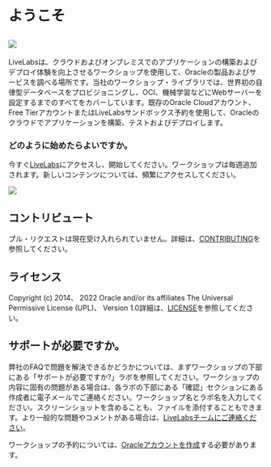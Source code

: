 # ようこそ

## [![](https://oracle-livelabs.github.io/common/images/livelabs-banner-formarketplace.png)](https://developer.oracle.com/livelabs)

LiveLabsは、クラウドおよびオンプレミスでのアプリケーションの構築およびデプロイ体験を向上させるワークショップを使用して、Oracleの製品およびサービスを調べる場所です。当社のワークショップ・ライブラリでは、世界初の自律型データベースをプロビジョニングし、OCI、機械学習などにWebサーバーを設定するまでのすべてをカバーしています。既存のOracle Cloudアカウント、Free TierアカウントまたはLiveLabsサンドボックス予約を使用して、Oracleのクラウドでアプリケーションを構築、テストおよびデプロイします。

### どのように始めたらよいですか。

今すぐ[LiveLabs](https://developer.oracle.com/livelabs)にアクセスし、開始してください。ワークショップは毎週追加されます。新しいコンテンツについては、頻繁にアクセスしてください。

[![](https://oracle-livelabs.github.io/common/images/livelabs-new-skin.png)](https://developer.oracle.com/livelabs)

## コントリビュート

プル・リクエストは現在受け入れられていません。詳細は、[CONTRIBUTING](CONTRIBUTING.md)を参照してください。

## ライセンス

Copyright (c) 2014、 2022 Oracle and/or its affiliates The Universal Permissive License (UPL)、 Version 1.0詳細は、[LICENSE](LICENSE.txt)を参照してください。

## サポートが必要ですか。

弊社のFAQで問題を解決できるかどうかについては、まずワークショップの下部にある「サポートが必要ですか?」ラボを参照してください。ワークショップの内容に固有の問題がある場合は、各ラボの下部にある「確認」セクションにある作成者に電子メールでご連絡ください。ワークショップ名とラボ名を入力してください。スクリーンショットを含めることも、ファイルを添付することもできます。より一般的な問題やコメントがある場合は、[LiveLabsチームにご連絡ください](mailto:livelabs-help_us@oracle.com)。

ワークショップの予約については、[Oracleアカウントを作成](https://profile.oracle.com/myprofile/account/create-account.jspx)する必要があります。